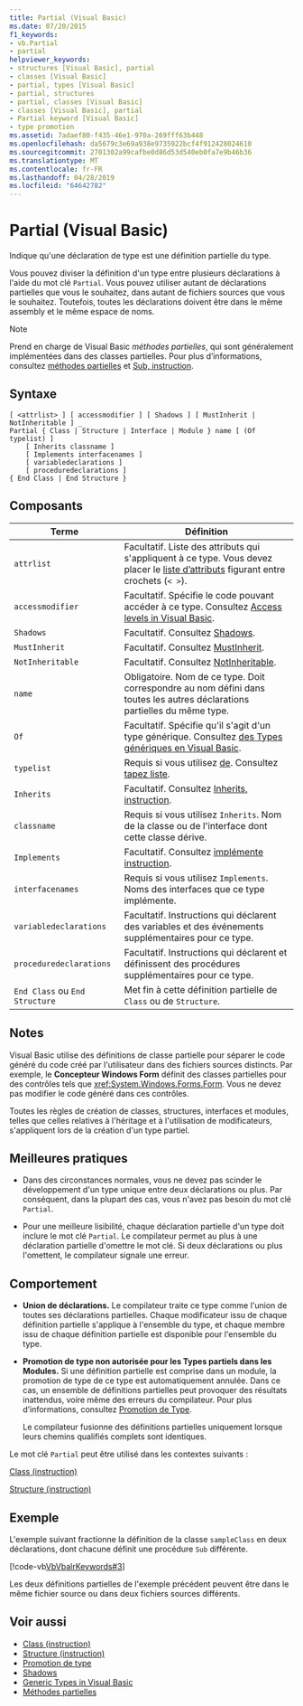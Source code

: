```yaml
---
title: Partial (Visual Basic)
ms.date: 07/20/2015
f1_keywords:
- vb.Partial
- partial
helpviewer_keywords:
- structures [Visual Basic], partial
- classes [Visual Basic]
- partial, types [Visual Basic]
- partial, structures
- partial, classes [Visual Basic]
- classes [Visual Basic], partial
- Partial keyword [Visual Basic]
- type promotion
ms.assetid: 7adaef80-f435-46e1-970a-269fff63b448
ms.openlocfilehash: da5679c3e69a938e9735922bcf4f912428024610
ms.sourcegitcommit: 2701302a99cafbe0d86d53d540eb0fa7e9b46b36
ms.translationtype: MT
ms.contentlocale: fr-FR
ms.lasthandoff: 04/28/2019
ms.locfileid: "64642782"
---
```

# <a name="partial-visual-basic"></a>Partial (Visual Basic)
Indique qu'une déclaration de type est une définition partielle du type.  
  
 Vous pouvez diviser la définition d'un type entre plusieurs déclarations à l'aide du mot clé `Partial`. Vous pouvez utiliser autant de déclarations partielles que vous le souhaitez, dans autant de fichiers sources que vous le souhaitez. Toutefois, toutes les déclarations doivent être dans le même assembly et le même espace de noms.  
  
> [!NOTE]
>  Prend en charge de Visual Basic *méthodes partielles*, qui sont généralement implémentées dans des classes partielles. Pour plus d’informations, consultez [méthodes partielles](../../../visual-basic/programming-guide/language-features/procedures/partial-methods.md) et [Sub, instruction](../../../visual-basic/language-reference/statements/sub-statement.md).  
  
## <a name="syntax"></a>Syntaxe  
  
```  
[ <attrlist> ] [ accessmodifier ] [ Shadows ] [ MustInherit | NotInheritable ] _  
Partial { Class | Structure | Interface | Module } name [ (Of typelist) ]  
    [ Inherits classname ]  
    [ Implements interfacenames ]  
    [ variabledeclarations ]  
    [ proceduredeclarations ]  
{ End Class | End Structure }  
```  
  
## <a name="parts"></a>Composants  
  
|Terme|Définition|  
|---|---|  
|`attrlist`|Facultatif. Liste des attributs qui s'appliquent à ce type. Vous devez placer le [liste d’attributs](../../../visual-basic/language-reference/statements/attribute-list.md) figurant entre crochets (`< >`).|  
|`accessmodifier`|Facultatif. Spécifie le code pouvant accéder à ce type. Consultez [Access levels in Visual Basic](../../../visual-basic/programming-guide/language-features/declared-elements/access-levels.md).|  
|`Shadows`|Facultatif. Consultez [Shadows](../../../visual-basic/language-reference/modifiers/shadows.md).|  
|`MustInherit`|Facultatif. Consultez [MustInherit](../../../visual-basic/language-reference/modifiers/mustinherit.md).|  
|`NotInheritable`|Facultatif. Consultez [NotInheritable](../../../visual-basic/language-reference/modifiers/notinheritable.md).|  
|`name`|Obligatoire. Nom de ce type. Doit correspondre au nom défini dans toutes les autres déclarations partielles du même type.|  
|`Of`|Facultatif. Spécifie qu'il s'agit d'un type générique. Consultez [des Types génériques en Visual Basic](../../../visual-basic/programming-guide/language-features/data-types/generic-types.md).|  
|`typelist`|Requis si vous utilisez [de](../../../visual-basic/language-reference/statements/of-clause.md). Consultez [tapez liste](../../../visual-basic/language-reference/statements/type-list.md).|  
|`Inherits`|Facultatif. Consultez [Inherits, instruction](../../../visual-basic/language-reference/statements/inherits-statement.md).|  
|`classname`|Requis si vous utilisez `Inherits`. Nom de la classe ou de l'interface dont cette classe dérive.|  
|`Implements`|Facultatif. Consultez [implémente instruction](../../../visual-basic/language-reference/statements/implements-statement.md).|  
|`interfacenames`|Requis si vous utilisez `Implements`. Noms des interfaces que ce type implémente.|  
|`variabledeclarations`|Facultatif. Instructions qui déclarent des variables et des événements supplémentaires pour ce type.|  
|`proceduredeclarations`|Facultatif. Instructions qui déclarent et définissent des procédures supplémentaires pour ce type.|  
|`End Class` ou `End Structure`|Met fin à cette définition partielle de `Class` ou de `Structure`.|  
  
## <a name="remarks"></a>Notes  
 Visual Basic utilise des définitions de classe partielle pour séparer le code généré du code créé par l'utilisateur dans des fichiers sources distincts. Par exemple, le **Concepteur Windows Form** définit des classes partielles pour des contrôles tels que <xref:System.Windows.Forms.Form>. Vous ne devez pas modifier le code généré dans ces contrôles.  
  
 Toutes les règles de création de classes, structures, interfaces et modules, telles que celles relatives à l'héritage et à l'utilisation de modificateurs, s'appliquent lors de la création d'un type partiel.  
  
## <a name="best-practices"></a>Meilleures pratiques  
  
- Dans des circonstances normales, vous ne devez pas scinder le développement d'un type unique entre deux déclarations ou plus. Par conséquent, dans la plupart des cas, vous n'avez pas besoin du mot clé `Partial`.  
  
- Pour une meilleure lisibilité, chaque déclaration partielle d'un type doit inclure le mot clé `Partial`. Le compilateur permet au plus à une déclaration partielle d'omettre le mot clé. Si deux déclarations ou plus l'omettent, le compilateur signale une erreur.  
  
## <a name="behavior"></a>Comportement  
  
- **Union de déclarations.** Le compilateur traite ce type comme l'union de toutes ses déclarations partielles. Chaque modificateur issu de chaque définition partielle s'applique à l'ensemble du type, et chaque membre issu de chaque définition partielle est disponible pour l'ensemble du type.  
  
- **Promotion de type non autorisée pour les Types partiels dans les Modules.** Si une définition partielle est comprise dans un module, la promotion de type de ce type est automatiquement annulée. Dans ce cas, un ensemble de définitions partielles peut provoquer des résultats inattendus, voire même des erreurs du compilateur. Pour plus d’informations, consultez [Promotion de Type](../../../visual-basic/programming-guide/language-features/declared-elements/type-promotion.md).  
  
     Le compilateur fusionne des définitions partielles uniquement lorsque leurs chemins qualifiés complets sont identiques.  
  
 Le mot clé `Partial` peut être utilisé dans les contextes suivants :  
  
 [Class (instruction)](../../../visual-basic/language-reference/statements/class-statement.md)  
  
 [Structure (instruction)](../../../visual-basic/language-reference/statements/structure-statement.md)  
  
## <a name="example"></a>Exemple  
 L'exemple suivant fractionne la définition de la classe `sampleClass` en deux déclarations, dont chacune définit une procédure `Sub` différente.  
  
 [!code-vb[VbVbalrKeywords#3](~/samples/snippets/visualbasic/VS_Snippets_VBCSharp/VbVbalrKeywords/VB/Class1.vb#3)]  
  
 Les deux définitions partielles de l'exemple précédent peuvent être dans le même fichier source ou dans deux fichiers sources différents.  
  
## <a name="see-also"></a>Voir aussi

- [Class (instruction)](../../../visual-basic/language-reference/statements/class-statement.md)
- [Structure (instruction)](../../../visual-basic/language-reference/statements/structure-statement.md)
- [Promotion de type](../../../visual-basic/programming-guide/language-features/declared-elements/type-promotion.md)
- [Shadows](../../../visual-basic/language-reference/modifiers/shadows.md)
- [Generic Types in Visual Basic](../../../visual-basic/programming-guide/language-features/data-types/generic-types.md)
- [Méthodes partielles](../../../visual-basic/programming-guide/language-features/procedures/partial-methods.md)
